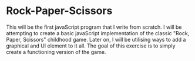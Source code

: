 # Rock-Paper-Scissors

This will be the first javaScript program that I write from scratch.  I will be attempting to create a basic javaScript implementation of the classic "Rock, Paper, Scissors" childhood game.  Later on, I will be utilising ways to add a graphical and UI element to it all.  The goal of this exercise is to simply create a functioning version of the game.  
